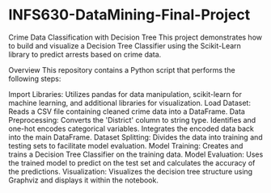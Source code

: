 # INFS630-DataMining-Final-Project
Crime Data Classification with Decision Tree
This project demonstrates how to build and visualize a Decision Tree Classifier using the Scikit-Learn library to predict arrests based on crime data.

Overview
This repository contains a Python script that performs the following steps:

Import Libraries: Utilizes pandas for data manipulation, scikit-learn for machine learning, and additional libraries for visualization.
Load Dataset: Reads a CSV file containing cleaned crime data into a DataFrame.
Data Preprocessing:
Converts the 'District' column to string type.
Identifies and one-hot encodes categorical variables.
Integrates the encoded data back into the main DataFrame.
Dataset Splitting: Divides the data into training and testing sets to facilitate model evaluation.
Model Training: Creates and trains a Decision Tree Classifier on the training data.
Model Evaluation: Uses the trained model to predict on the test set and calculates the accuracy of the predictions.
Visualization: Visualizes the decision tree structure using Graphviz and displays it within the notebook.
